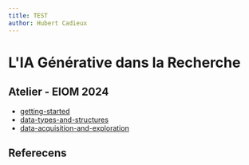 ```yaml
---
title: TEST
author: Hubert Cadieux
---
```

# L'IA Générative dans la Recherche

## Atelier - EIOM 2024

- [getting-started](https://colab.research.google.com/github/mickaeltemporao/workshop-ai-augmented-data/blob/main/notebooks/01-getting-started.ipynb)
- [data-types-and-structures](https://colab.research.google.com/github/mickaeltemporao/workshop-ai-augmented-data/blob/main/notebooks/02-data-types-and-structures.ipynb)
- [data-acquisition-and-exploration](https://colab.research.google.com/github/mickaeltemporao/workshop-ai-augmented-data/blob/main/notebooks/03-data-acquisition-and-exploration.ipynb)

## Referecens

